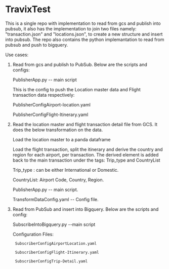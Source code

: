 # TravixTest
 This is a single repo with implementation to read from gcs and publish into pubsub, it also has the implementation to join two files namely: "transaction.json" and "locations.json", to create a new structure and insert into pubsub. The repo also contains the python implemantation to read from pubsub and push to bigquery.

 Use cases:
 
 1. Read from gcs and publish to PubSub. Below are the scripts and configs:
 
    PublisherApp.py -- main script
    
    This is the config to push the Location master data and Flight transaction data respectively:
    
    PublisherConfigAirport-location.yaml
    
    PublisherConfigFlight-Itinerary.yaml
    
2. Read the location master and flight transaction detail file from GCS. It does the below transformation on the data.

    Load the location master to a panda dataframe
    
    Load the flight transaction, split the itinerary and derive the country and region for each airport, per transaction. The derived element is added back to the main transaction under the tags: Trip_type and CountryList
    
    Trip_type : can be either International or Domestic.
    
    CountryList: Airport Code, Country, Region.
    
    PublisherApp.py -- main script.
    
    TransformDataConfig.yaml -- Config file.

3. Read from PubSub and insert into Bigquery. Below are the scripts and config:

    SubscribeIntoBigquery.py --main script
    
    Configuration Files:
    
        SubscriberConfigAirportLocation.yaml
        
        SubscriberConfigFlight-Itinerary.yaml
        
        SubscriberConfigTrip-Detail.yaml


    
